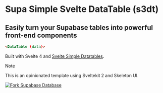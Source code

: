 # Supa Simple Svelte DataTable (s3dt)

## Easily turn your Supabase tables into powerful front-end components

``` html
<DataTable {data}>
```

Built with Svelte 4 and [Svelte Simple Datatables](https://vincjo.fr/datatables/remote/home).

> [!NOTE]  
> This is an opinionated template using Sveltekit 2 and Skeleton UI.

[![Fork Supabase Database](https://supafork.com/button)](https://supafork.com/new?repository_url=https%3A%2F%2Fgithub.com%2Fkmalloy24%2FS3DT)
